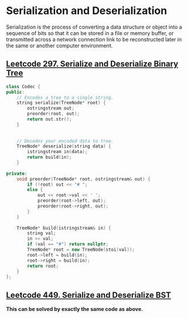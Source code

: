 # Serialization and Deserialization

Serialization is the process of converting a data structure or object into a sequence of bits so that it can be stored in a file or memory buffer, or transmitted across a network connection link to be reconstructed later in the same or another computer environment.

## [Leetcode 297. Serialize and Deserialize Binary Tree](https://leetcode.com/problems/serialize-and-deserialize-binary-tree/)

```cpp
class Codec {
public:
    // Encodes a tree to a single string.
    string serialize(TreeNode* root) {
        ostringstream out;
        preorder(root, out);
        return out.str();
    }
    
    
    // Decodes your encoded data to tree.
    TreeNode* deserialize(string data) {
        istringstream in(data);
        return build(in);
    }
    
private:
    void preorder(TreeNode* root, ostringstream& out) {
        if (!root) out << "# ";
        else {
            out << root->val << ' ';
            preorder(root->left, out);
            preorder(root->right, out);
        }
    }
    
    TreeNode* build(istringstream& in) {
        string val;
        in >> val;
        if (val == "#") return nullptr;
        TreeNode* root = new TreeNode(stoi(val));
        root->left = build(in);
        root->right = build(in);
        return root;
    }
};
```


## [Leetcode 449. Serialize and Deserialize BST](https://leetcode.com/problems/serialize-and-deserialize-bst/)

**This can be solved by exactly the same code as above.**
